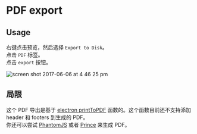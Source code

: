 # PDF export  
## Usage
右键点击预览，然后选择 `Export to Disk`。  
点击 `PDF` 标签。  
点击 `export` 按钮。      

![screen shot 2017-06-06 at 4 46 25 pm](https://user-images.githubusercontent.com/1908863/26853612-588688f0-4ad8-11e7-809c-17d9043f49b4.png)

## 局限  
这个 PDF 导出是基于 [electron printToPDF](https://github.com/electron/electron/blob/master/docs/api/web-contents.md#contentsprinttopdfoptions-callback) 函数的。这个函数目前还不支持添加 header 和 footers 到生成的 PDF。    
你还可以尝试 [PhantomJS](zh-cn/phantomjs.md) 或者 [Prince](zh-cn/prince.md) 来生成 PDF。